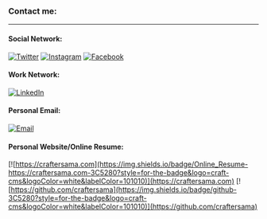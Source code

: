 ### Contact me:

<hr />

#### Social Network:

[![Twitter](https://img.shields.io/badge/Twitter-@craftersama-1DA1F2?style=for-the-badge&logo=twitter&logoColor=white&labelColor=101010)](https://twitter.com/craftersama)
[![Instagram](https://img.shields.io/badge/Instagram-@craftersama-E4405F?style=for-the-badge&logo=instagram&logoColor=white&labelColor=101010)](https://instagram.com/craftersama)
[![Facebook](https://img.shields.io/badge/Facebook-@craftersama-1877F2?style=for-the-badge&logo=facebook&logoColor=white&labelColor=101010)](https://facebook.com/craftersama)

#### Work Network:

[![LinkedIn](https://img.shields.io/badge/LinkedIn-Julmer_Olivero-0077B5?style=for-the-badge&logo=linkedin&logoColor=white&labelColor=101010)](https://www.linkedin.com/in/julmerolivero/)

#### Personal Email:

[![Email](https://img.shields.io/badge/jolivero.03@gmail.com-my_personal_email_-D14836?style=for-the-badge&logo=gmail&logoColor=white&labelColor=101010)](mailto:jolivero.03@gmail.com)

#### Personal Website/Online Resume:

[![https://craftersama.com](https://img.shields.io/badge/Online_Resume-https://craftersama.com-3C5280?style=for-the-badge&logo=craft-cms&logoColor=white&labelColor=101010)](https://craftersama.com)
[![https://github.com/craftersama](https://img.shields.io/badge/github-3C5280?style=for-the-badge&logo=craft-cms&logoColor=white&labelColor=101010)](https://github.com/craftersama)
